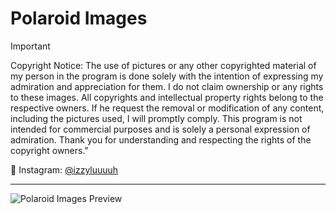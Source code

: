 # Polaroid Images

> [!IMPORTANT]
> Copyright Notice: The use of pictures or any other copyrighted material of my person in the program is done solely with the intention of expressing my admiration and appreciation for them. I do not claim ownership or any rights to these images. All copyrights and intellectual property rights belong to the respective owners. If he request the removal or modification of any content, including the pictures used, I will promptly comply. This program is not intended for commercial purposes and is solely a personal expression of admiration. Thank you for understanding and respecting the rights of the copyright owners."

💙 Instagram: [@izzyluuuuh](https://www.instagram.com/izzyluuuuh/)

---

![Polaroid Images Preview](https://github.com/izzyluuuuh/polaroid-images/assets/103919666/9818d80a-3129-47fc-a666-bb2bf149661e)
